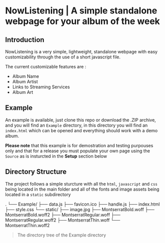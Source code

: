 # NowListening | A simple standalone webpage for your album of the week

## Introduction
NowListening is a very simple, lightweight, standalone webpage with easy customizability through the use of a short javascript file.

The current customizable features are :
* Album Name
* Album Artist
* Links to Streaming Services
* Album Art

## Example
An example is available, just clone this repo or download the .ZIP archive, and you will find an `Example` directory, in this directory you will find an `index.html` which can be opened and everything should work with a demo album. 

**Please note** that this example is for demostration and testing purpouses only and that for a release you must populate your own page using the `Source` as is insturcted in the **Setup** section below

## Directory Structure
The project follows a simple sturcture with all the `html`, `javascript` and `css` being located in the main folder and all of the fonts and image assets being located in a `static` subdirectory

.
└── Example/
    ├── data.js
    ├── favicon.ico
    ├── handle.js
    ├── index.html
    ├── style.css
    └── static/
        ├── image.jpg
        ├── MontserratBold.woff
        ├── MontserratBold.woff2
        ├── MontserratRegular.woff
        ├── MontserratRegular.woff2
        ├── MontserratThin.woff
        └── MontserratThin.woff2

> The directory tree of the Example directory  
